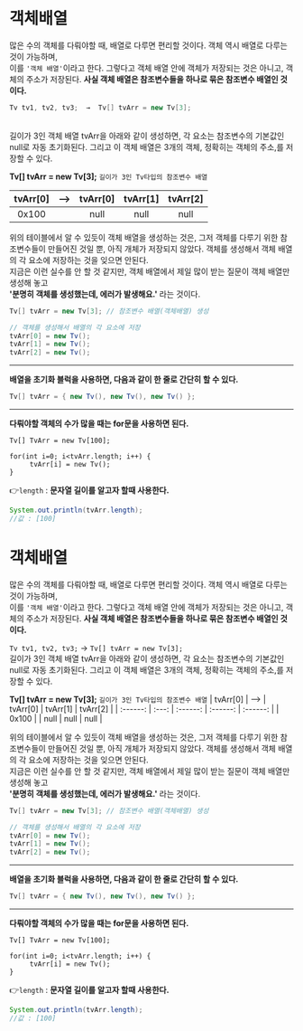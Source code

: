 # 객체배열
많은 수의 객체를 다뤄야할 때, 배열로 다루면 편리할 것이다. 객체 역시 배열로 다루는 것이 가능하며,<br>
이를 `'객체 배열'`이라고 한다. 그렇다고 객체 배열 안에 객체가 저장되는 것은 아니고, 객체의 주소가 저장된다. **사실 객체 배열은 참조변수들을 하나로 묶은 참조변수 배열인 것이다.**


```java
Tv tv1, tv2, tv3;  →  Tv[] tvArr = new Tv[3];
```

<br>
길이가 3인 객체 배열 tvArr을 아래와 같이 생성하면, 각 요소는 참조변수의 기본값인 null로 자동 초기화된다. 그리고 이 객체 배열은 3개의 객체, 정확히는 객체의 주소,를 저장할 수 있다.

**Tv[] tvArr = new Tv[3];** `길이가 3인 Tv타입의 참조변수 배열`

| tvArr[0] |  -->  | tvArr[0] | tvArr[1] | tvArr[2] |
| :------: | :---: | :------: | :------: | :------: |
|  0x100   |       |   null   |   null   |   null   |

위의 테이블에서 알 수 있듯이 객체 배열을 생성하는 것은, 그저 객체를 다루기 위한 참조변수들이 만들어진 것일 뿐, 아직 개체가 저장되지 않았다. 객체를 생성해서 객체 배열의 각 요소에 저장하는 것을 잊으면 안된다.<br> 
지금은 이런 실수를 안 할 것 같지만, 객체 배열에서 제일 많이 받는 질문이 객체 배열만 생성해 놓고 <br> 
**'분명히 객체를 생성했는데, 에러가 발생해요.'** 라는 것이다.

```java
Tv[] tvArr = new Tv[3]; // 참조변수 배열(객체배열) 생성

// 객체를 생성해서 배열의 각 요소에 저장
tvArr[0] = new Tv();
tvArr[1] = new Tv();
tvArr[2] = new Tv();
```
---

**배열을 초기화 블럭을 사용하면, 다음과 같이 한 줄로 간단히 할 수 있다.**
```java
Tv[] tvArr = { new Tv(), new Tv(), new Tv() };
```

---

**다뤄야할 객체의 수가 많을 때는 for문을 사용하면 된다.**
```java:for문을 이용한 객체생성
Tv[] TvArr = new Tv[100];

for(int i=0; i<tvArr.length; i++) {
     tvArr[i] = new Tv();
}
```

&#128073;`length` : **문자열 길이를 알고자 할때 사용한다.**

```java
System.out.println(tvArr.length);
//값 : [100]
```

 
# 객체배열
많은 수의 객체를 다뤄야할 때, 배열로 다루면 편리할 것이다. 객체 역시 배열로 다루는 것이 가능하며,<br>
이를 `'객체 배열'`이라고 한다. 그렇다고 객체 배열 안에 객체가 저장되는 것은 아니고, 객체의 주소가 저장된다. **사실 객체 배열은 참조변수들을 하나로 묶은 참조변수 배열인 것이다.**

`Tv tv1, tv2, tv3;`  →  `Tv[] tvArr = new Tv[3];` 
<br>
길이가 3인 객체 배열 tvArr을 아래와 같이 생성하면, 각 요소는 참조변수의 기본값인 null로 자동 초기화된다. 그리고 이 객체 배열은 3개의 객체, 정확히는 객체의 주소,를 저장할 수 있다.

**Tv[] tvArr = new Tv[3];** `길이가 3인 Tv타입의 참조변수 배열`
| tvArr[0] |  -->  | tvArr[0] | tvArr[1] | tvArr[2] |
| :------: | :---: | :------: | :------: | :------: |
|  0x100   |       |   null   |   null   |   null   |

위의 테이블에서 알 수 있듯이 객체 배열을 생성하는 것은, 그저 객체를 다루기 위한 참조변수들이 만들어진 것일 뿐, 아직 개체가 저장되지 않았다. 객체를 생성해서 객체 배열의 각 요소에 저장하는 것을 잊으면 안된다.<br> 
지금은 이런 실수를 안 할 것 같지만, 객체 배열에서 제일 많이 받는 질문이 객체 배열만 생성해 놓고 <br> 
**'분명히 객체를 생성했는데, 에러가 발생해요.'** 라는 것이다.

```java
Tv[] tvArr = new Tv[3]; // 참조변수 배열(객체배열) 생성

// 객체를 생성해서 배열의 각 요소에 저장
tvArr[0] = new Tv();
tvArr[1] = new Tv();
tvArr[2] = new Tv();
```
---

**배열을 초기화 블럭을 사용하면, 다음과 같이 한 줄로 간단히 할 수 있다.**
```java
Tv[] tvArr = { new Tv(), new Tv(), new Tv() };
```

---

**다뤄야할 객체의 수가 많을 때는 for문을 사용하면 된다.**
```java:for문을 이용한 객체생성
Tv[] TvArr = new Tv[100];

for(int i=0; i<tvArr.length; i++) {
     tvArr[i] = new Tv();
}
```

&#128073;`length` : **문자열 길이를 알고자 할때 사용한다.**

```java
System.out.println(tvArr.length);
//값 : [100]
```

 
